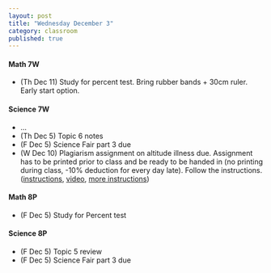 ```yaml
---
layout: post
title: "Wednesday December 3"
category: classroom
published: true
---
```

#### Math 7W
* (Th Dec 11) Study for percent test. Bring rubber bands + 30cm ruler. Early start option.

#### Science 7W
* ...
* (Th Dec 5) Topic 6 notes
* (F Dec 5) Science Fair part 3 due
* (W Dec 10) Plagiarism assignment on altitude illness due. Assignment has to be printed prior to class and be ready to be handed in (no printing during class, -10% deduction for every day late). Follow the instructions. ([instructions](https://www.dropbox.com/s/1itp2t9bc6txllf/Plagiarism%20Assignment%20on%20altitude%20illness.pdf?dl=0), [video](http://youtu.be/KUPNCBQw4o0), [more instructions](https://www.dropbox.com/s/372smqdc3lqz683/Instructions%20for%20finishing%20plagiarism%20assignment.pdf?dl=0))

#### Math 8P
* (F Dec 5) Study for Percent test

#### Science 8P
* (F Dec 5) Topic 5 review
* (F Dec 5) Science Fair part 3 due
